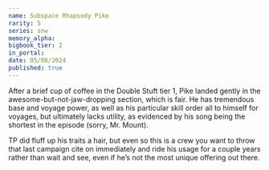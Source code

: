 ```yaml
---
name: Subspace Rhapsody Pike
rarity: 5
series: snw
memory_alpha:
bigbook_tier: 2
in_portal:
date: 05/08/2024
published: true
---
```


After a brief cup of coffee in the Double Stuft tier 1, Pike landed gently in the awesome-but-not-jaw-dropping section, which is fair. He has tremendous base and voyage power, as well as his particular skill order all to himself for voyages, but ultimately lacks utility, as evidenced by his song being the shortest in the episode (sorry, Mr. Mount).

TP did fluff up his traits a hair, but even so this is a crew you want to throw that last campaign cite on immediately and ride his usage for a couple years rather than wait and see, even if he’s not the most unique offering out there.
